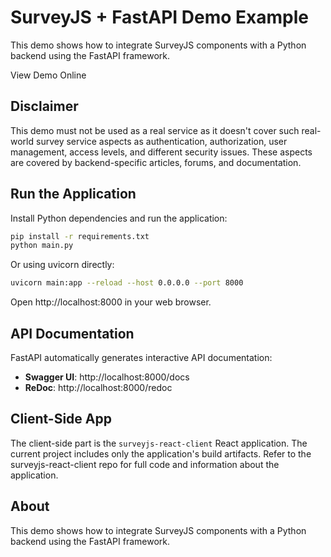 # SurveyJS + FastAPI Demo Example

This demo shows how to integrate SurveyJS components with a Python backend using the FastAPI framework.

View Demo Online

## Disclaimer

This demo must not be used as a real service as it doesn't cover such real-world survey service aspects as authentication, authorization, user management, access levels, and different security issues. These aspects are covered by backend-specific articles, forums, and documentation.

## Run the Application

Install Python dependencies and run the application:

```bash
pip install -r requirements.txt
python main.py
```

Or using uvicorn directly:
```bash
uvicorn main:app --reload --host 0.0.0.0 --port 8000
```

Open http://localhost:8000 in your web browser.

## API Documentation

FastAPI automatically generates interactive API documentation:

- **Swagger UI**: http://localhost:8000/docs
- **ReDoc**: http://localhost:8000/redoc

## Client-Side App

The client-side part is the `surveyjs-react-client` React application. The current project includes only the application's build artifacts. Refer to the surveyjs-react-client repo for full code and information about the application.

## About

This demo shows how to integrate SurveyJS components with a Python backend using the FastAPI framework.
